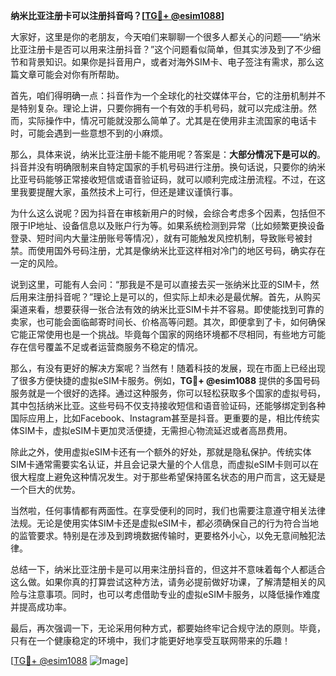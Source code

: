 **纳米比亚注册卡可以注册抖音吗？[[TG💪+ @esim1088](https://t.me/s/esim1088)]**

大家好，这里是你的老朋友，今天咱们来聊聊一个很多人都关心的问题——“纳米比亚注册卡是否可以用来注册抖音？”这个问题看似简单，但其实涉及到了不少细节和背景知识。如果你是抖音用户，或者对海外SIM卡、电子签注有需求，那么这篇文章可能会对你有所帮助。

首先，咱们得明确一点：抖音作为一个全球化的社交媒体平台，它的注册机制并不是特别复杂。理论上讲，只要你拥有一个有效的手机号码，就可以完成注册。然而，实际操作中，情况可能就没那么简单了。尤其是在使用非主流国家的电话卡时，可能会遇到一些意想不到的小麻烦。

那么，具体来说，纳米比亚注册卡能不能用呢？答案是：**大部分情况下是可以的**。抖音并没有明确限制来自特定国家的手机号码进行注册。换句话说，只要你的纳米比亚号码能够正常接收短信或语音验证码，就可以顺利完成注册流程。不过，在这里我要提醒大家，虽然技术上可行，但还是建议谨慎行事。

为什么这么说呢？因为抖音在审核新用户的时候，会综合考虑多个因素，包括但不限于IP地址、设备信息以及账户行为等。如果系统检测到异常（比如频繁更换设备登录、短时间内大量注册账号等情况），就有可能触发风控机制，导致账号被封禁。而使用国外号码注册，尤其是像纳米比亚这样相对冷门的地区号码，确实存在一定的风险。

说到这里，可能有人会问：“那我是不是可以直接去买一张纳米比亚的SIM卡，然后用来注册抖音呢？”理论上是可以的，但实际上却未必是最优解。首先，从购买渠道来看，想要获得一张合法有效的纳米比亚SIM卡并不容易。即使能找到可靠的卖家，也可能会面临邮寄时间长、价格高等问题。其次，即便拿到了卡，如何确保它能正常使用也是一个挑战。毕竟每个国家的网络环境都不尽相同，有些地方可能存在信号覆盖不足或者运营商服务不稳定的情况。

那么，有没有更好的解决方案呢？当然有！随着科技的发展，现在市面上已经出现了很多方便快捷的虚拟eSIM卡服务。例如，**TG💪+ @esim1088** 提供的多国号码服务就是一个很好的选择。通过这种服务，你可以轻松获取多个国家的虚拟号码，其中包括纳米比亚。这些号码不仅支持接收短信和语音验证码，还能够绑定到各种国际应用上，比如Facebook、Instagram甚至是抖音。更重要的是，相比传统实体SIM卡，虚拟eSIM卡更加灵活便捷，无需担心物流延迟或者高昂费用。

除此之外，使用虚拟eSIM卡还有一个额外的好处，那就是隐私保护。传统实体SIM卡通常需要实名认证，并且会记录大量的个人信息，而虚拟eSIM卡则可以在很大程度上避免这种情况发生。对于那些希望保持匿名状态的用户而言，这无疑是一个巨大的优势。

当然啦，任何事情都有两面性。在享受便利的同时，我们也需要注意遵守相关法律法规。无论是使用实体SIM卡还是虚拟eSIM卡，都必须确保自己的行为符合当地的监管要求。特别是在涉及到跨境数据传输时，更要格外小心，以免无意间触犯法律。

总结一下，纳米比亚注册卡是可以用来注册抖音的，但这并不意味着每个人都适合这么做。如果你真的打算尝试这种方法，请务必提前做好功课，了解清楚相关的风险与注意事项。同时，也可以考虑借助专业的虚拟eSIM卡服务，以降低操作难度并提高成功率。

最后，再次强调一下，无论采用何种方式，都要始终牢记合规守法的原则。毕竟，只有在一个健康稳定的环境中，我们才能更好地享受互联网带来的乐趣！

[[TG💪+ @esim1088](https://t.me/s/esim1088) ![Image](https://i.postimg.cc/4NQfJmqS/Snipaste-2025-05-13-00-14-12.png)]